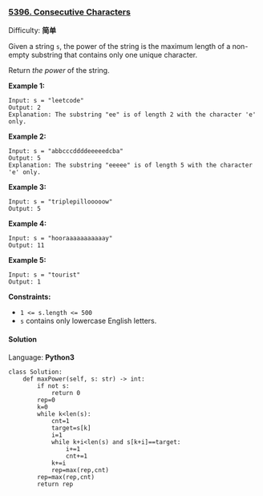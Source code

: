 ### [5396\. Consecutive Characters](https://leetcode-cn.com/problems/consecutive-characters/)

Difficulty: **简单**


Given a string `s`, the power of the string is the maximum length of a non-empty substring that contains only one unique character.

Return _the power_ of the string.

**Example 1:**

```
Input: s = "leetcode"
Output: 2
Explanation: The substring "ee" is of length 2 with the character 'e' only.
```

**Example 2:**

```
Input: s = "abbcccddddeeeeedcba"
Output: 5
Explanation: The substring "eeeee" is of length 5 with the character 'e' only.
```

**Example 3:**

```
Input: s = "triplepillooooow"
Output: 5
```

**Example 4:**

```
Input: s = "hooraaaaaaaaaaay"
Output: 11
```

**Example 5:**

```
Input: s = "tourist"
Output: 1
```

**Constraints:**

*   `1 <= s.length <= 500`
*   `s` contains only lowercase English letters.


#### Solution

Language: **Python3**

```python3
class Solution:
    def maxPower(self, s: str) -> int:
        if not s:
            return 0
        rep=0
        k=0
        while k<len(s):
            cnt=1
            target=s[k]
            i=1
            while k+i<len(s) and s[k+i]==target:
                i+=1
                cnt+=1
            k+=i
            rep=max(rep,cnt)
        rep=max(rep,cnt)
        return rep
```
